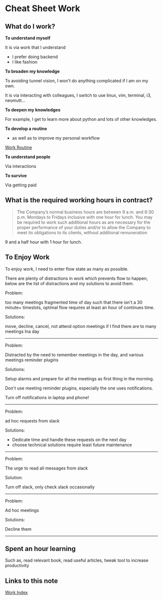 # Cheat Sheet Work

## What do I work?

**To understand myself**

It is via work that I understand

- I prefer doing backend
- I like fashion

**To broaden my knowledge**

To avoiding tunnel vision, I won't do anything complicated if I am on my own.

It is via interacting with colleagues, I switch to use linux, vim, terminal, i3, neomutt...

**To deepen my knowledges**

For example, I get to learn more about python and lots of other knowledges.

**To develop a routine**

- as well as to improve my personal workflow

[Work Routine](work-routine.md)

**To understand people**

Via interactions

**To survive**

Via getting paid

## What is the required working hours in contract?

> The Company’s normal business hours are between 9 a.m. and 6:30 p.m. Mondays to Fridays inclusive with one
> hour for lunch. You may be required to work such additional hours as are necessary for the proper performance
> of your duties and/or to allow the Company to meet its obligations to its clients, without additional remuneration

9 and a half hour with 1 hour for lunch.

## To Enjoy Work

To enjoy work, I need to enter flow state as many as possible.

There are plenty of distractions in work which prevents flow to happen, below are the list of distractions and my solutions to avoid them.

Problem:

too many meetings fragmented time of day such that there isn't a 30 minute+ timeslots, optimal flow requires at least an hour of continues time.

Solutions:

move, decline, cancel, not attend option meetings if I find there are to many meetings Ina day

______________________________________________________________________

Problem:

Distracted by the need to remember meetings in the day, and various meetings reminder plugins

Solutions:

Setup alarms and prepare for all the meetings as first thing in the morning.

Don't use meeting reminder plugins, especially the one uses notifications.

Turn off notifications in laptop and phone!

______________________________________________________________________

Problem:

ad hoc requests from slack

Solutions:

- Dedicate time and handle these requests on the next day
- choose technical solutions require least
  future maintenance

______________________________________________________________________

Problem:

The urge to read all messages from slack

Solution:

Turn off slack, only check slack occasionally

______________________________________________________________________

Problem:

Ad hoc meetings

Solutions:

Decline them

______________________________________________________________________

## Spent an hour learning

Such as, read relevant book, read useful articles, tweak tool to increase productivity

## Links to this note

[Work Index](index-work.md)
